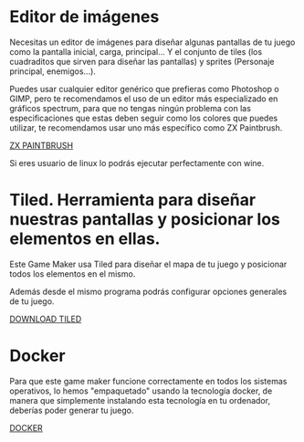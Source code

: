 # Editor de imágenes

Necesitas un editor de imágenes para diseñar algunas pantallas de tu juego como la pantalla inicial, carga, principal... Y el conjunto de tiles (los cuadraditos que sirven para diseñar las pantallas) y sprites (Personaje principal, enemigos...).

Puedes usar cualquier editor genérico que prefieras como Photoshop o GIMP, pero te recomendamos el uso de un editor más especializado en gráficos spectrum, para que no tengas ningún problema con las especificaciones que estas deben seguir como los colores que puedes utilizar, te recomendamos usar uno más específico como ZX Paintbrush.

[ZX PAINTBRUSH](https://sourcesolutions.itch.io/zx-paintbrush)

Si eres usuario de linux lo podrás ejecutar perfectamente con wine.

# Tiled. Herramienta para diseñar nuestras pantallas y posicionar los elementos en ellas.

Este Game Maker usa Tiled para diseñar el mapa de tu juego y posicionar todos los elementos en el mismo.

Además desde el mismo programa podrás configurar opciones generales de tu juego.

[DOWNLOAD TILED](https://www.mapeditor.org/download.html)

# Docker

Para que este game maker funcione correctamente en todos los sistemas operativos, lo hemos "empaquetado" usando la tecnología docker, de manera que simplemente instalando esta tecnología en tu ordenador, deberías poder generar tu juego.

[DOCKER](https://www.docker.com/get-started/)